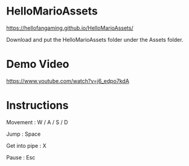# HelloMarioAssets
https://hellofangaming.github.io/HelloMarioAssets/

Download and put the HelloMarioAssets folder under the Assets folder.
# Demo Video
https://www.youtube.com/watch?v=j6_edpo7kdA
# Instructions
Movement : W / A / S / D

Jump : Space

Get into pipe : X

Pause : Esc
